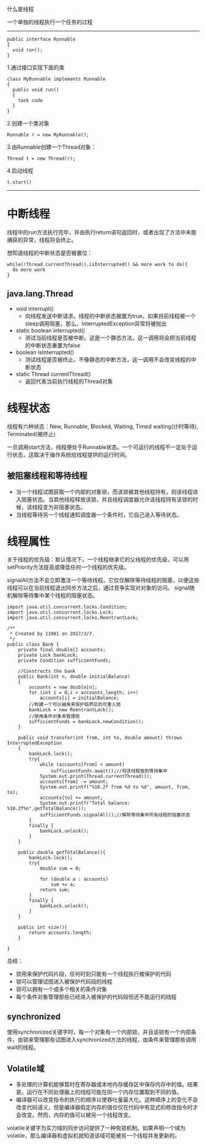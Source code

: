 什么是线程

一个单独的线程执行一个任务的过程

--------------------------------------

```
public interface Runnable
{
  void run();
}
```
1.通过接口实现下面的类
```
class MyRunnable implements Runnable
{
  public void run()
  {
    task code
  }
}
```
2.创建一个类对象
```
Runnable r = new MyRunnable();
```
3.由Runnable创建一个Thread对象：
```
Thread t = new Thread(r);
```
4.启动线程
```
t.start()
```
--------------------

中断线程
=======
线程中的run方法执行完毕，并由执行return语句返回时，或者出现了方法中未能捕获的异常，线程将会终止。

想知道线程的中断状态是否被置位：
```
while(!Thread.currentThread().isInterrupted() && more work to do){
  do more work
}
```

java.lang.Thread
---------
* void interrupt()
  * 向线程发送中断请求。线程的中断状态被置为true。如果目前线程被一个sleep调用阻塞，那么，InterruptedException异常将被抛出
* static boolean interrupted()
  * 测试当前线程是否被中断。这是一个静态方法。这一调用将会把当前线程的中断状态重置为false
* boolean isInterrupted()
  * 测试线程是否被终止。不像静态的中断方法，这一调用不会改变线程的中断状态
* static Thread currentThread()
  * 返回代表当前执行线程的Thread对象

线程状态
==========
线程有六种状态：New, Runnable, Blocked, Waiting, Timed waiting(计时等待), Terminated(被终止)

一旦调用start方法，线程便处于Runnable状态。一个可运行的线程不一定处于运行状态，这取决于操作系统给线程提供的运行时间。

被阻塞线程和等待线程
-------
* 当一个线程试图获取一个内部的对象锁，而该锁被其他线程持有，则该线程进入阻塞状态。当其他线程释放该锁，并且线程调度器允许该线程持有该锁的时候，该线程变为非阻塞状态。
* 当线程等待另一个线程通知调度器一个条件时，它自己进入等待状态。

线程属性
=========
关于线程的优先级：默认情况下，一个线程继承它的父线程的优先级，可以用setPriority方法提高或降低任何一个线程的优先级。

signalAll方法不会立即激活一个等待线程。它仅仅解除等待线程的阻塞，以便这些线程可以在当前线程退出同步方法之后，通过竞争实现对对象的访问。
signal随机解除等待集中某个线程的阻塞状态。

```
import java.util.concurrent.locks.Condition;
import java.util.concurrent.locks.Lock;
import java.util.concurrent.locks.ReentrantLock;

/**
 * Created by 11981 on 2017/3/7.
 */
public class Bank {
    private final double[] accounts;
    private Lock bankLock;
    private Condition sufficientFunds;

    //Constructs the bank
    public Bank(int n, double initialBalance)
    {
        accounts = new double[n];
        for (int i = 0;i < accounts.length; i++)
            accounts[i] = initialBalance;
        //构建一个可以被用来保护临界区的可重入锁
        bankLock = new ReentrantLock();
        //使用条件对象来管理锁
        sufficientFunds = bankLock.newCondition();
    }

    public void transfer(int from, int to, double amount) throws InterruptedException
    {
        bankLock.lock();
        try{
            while (accounts[from] < amount)
                sufficientFunds.await();//将该线程放到等待集中
            System.out.print(Thread.currentThread());
            accounts[from] -= amount;
            System.out.printf("%10.2f from %d to %d", amount, from, to);
            accounts[to] += amount;
            System.out.printf("Total balance: %10.2f%n",getTotalBalance());
            sufficientFunds.signalAll();//解除等待集中所有线程的阻塞状态
        }
        finally {
            bankLock.unlock();
        }
    }

    public double getTotalBalance(){
        bankLock.lock();
        try{
            double sum = 0;

            for (double a : accounts)
                sum += a;
            return sum;
        }
        finally {
            bankLock.unlock();
        }
    }

    public int size(){
        return accounts.length;
    }

}
```
总结：
* 锁用来保护代码片段，任何时刻只能有一个线程执行被保护的代码
* 锁可以管理试图进入被保护代码段的线程
* 锁可以拥有一个或多个相关的条件对象
* 每个条件对象管理那些已经进入被保护的代码段但还不能运行的线程


synchronized
----------
使用synchronized关键字时，每一个对象有一个内部锁，并且该锁有一个内部条件。由锁来管理那些试图进入synchronized方法的线程，由条件来管理那些调用wait的线程。

Volatile域
---------
* 多处理的计算机能够暂时在寄存器或本地内存缓存区中保存内存中的值。结果是，运行在不同处理器上的线程可能在同一个内存位置取到不同的值。
* 编译器可以改变指令的执行的顺序以使吞吐量最大化。这种顺序上的变化不会改变代码语义，但是编译器假定内存的值仅仅在代码中有显式的修改指令时才会改变。然而，内存的值可以被另一个线程改变。

volatile关键字为实力域的同步访问提供了一种免锁机制。如果声明一个域为volatile，那么编译器和虚拟机就知道该域可能被另一个线程并发更新的。
